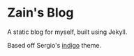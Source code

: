 # Zain's Blog

A static blog for myself, built using Jekyll. 

Based off Sergio's [indigo](https://github.com/sergiokopplin/indigo) theme.